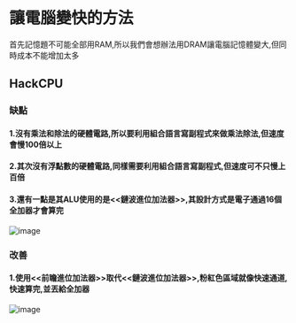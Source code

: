 # 讓電腦變快的方法
首先記憶題不可能全部用RAM,所以我們會想辦法用DRAM讓電腦記憶體變大,但同時成本不能增加太多
## HackCPU

### 缺點
#### 1.沒有乘法和除法的硬體電路,所以要利用組合語言寫副程式來做乘法除法,但速度會慢100倍以上
#### 2.其次沒有浮點數的硬體電路,同樣需要利用組合語言寫副程式,但速度可不只慢上百倍
#### 3.還有一點是其ALU使用的是<<鏈波進位加法器>>,其設計方式是電子通過16個全加器才會算完
![image](https://user-images.githubusercontent.com/81726807/149259781-0cd71167-a5b3-409c-98d9-1f798382c024.png)

### 改善
#### 1.使用<<前瞻進位加法器>>取代<<鏈波進位加法器>>,粉紅色區域就像快速通道,快速算完,並丟給全加器
![image](https://user-images.githubusercontent.com/81726807/149260667-7e07c73b-c7a3-46ae-a357-3f1b980eb51b.png)
